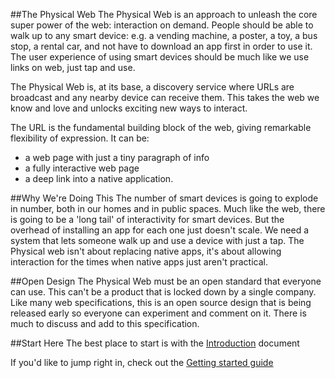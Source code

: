 ##The Physical Web
The Physical Web is an approach to unleash the core super power of the web: interaction on demand. People should be able to walk up to any smart device: e.g. a vending machine, a poster, a toy, a bus stop, a rental car, and not have to download an app first in order to use it. The user experience of using smart devices should be much like we use links on web, just tap and use.

The Physical Web is, at its base, a discovery service where URLs are broadcast and any nearby device can receive them. This takes the web we know and love and unlocks exciting new ways to interact. 

The URL is the fundamental building block of the web, giving remarkable flexibility of expression. It can be:

* a web page with just a tiny paragraph of info
* a fully interactive web page
* a deep link into a native application.  

##Why We're Doing This
The number of smart devices is going to explode in number, both in our homes and in public spaces. Much like the web, there is going to be a 'long tail' of interactivity for smart devices. But the overhead of installing an app for each one just doesn't  scale. We need a system that lets someone walk up and use a device with just a tap. The Physical web isn't about replacing native apps, it's about allowing interaction for the times when native apps just aren't practical.

##Open Design
The Physical Web must be an open standard that everyone can use. This can't be a product that is locked down by a single company. Like many web specifications, this is an open source design that is being released early so everyone can experiment and comment on it. There is much to discuss and add to this specification.

##Start Here
The best place to start is with the [Introduction](http://github.com/google/physical-web/blob/master/documentation/introduction.md) document

If you'd like to jump right in, check out the [Getting started guide](http://github.com/google/physical-web/blob/master/documentation/getting_started.md)
